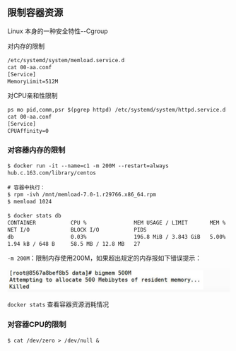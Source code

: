## 限制容器资源 ##
Linux 本身的一种安全特性--Cgroup

对内存的限制
```shell
/etc/systemd/system/memload.service.d
cat 00-aa.conf
[Service]
MemoryLimit=512M
```

对CPU亲和性限制
```shell
ps mo pid,comm,psr $(pgrep httpd) /etc/systemd/system/httpd.service.d
cat 00-aa.conf
[Service]
CPUAffinity=0
```

### 对容器内存的限制 ###
```shell
$ docker run -it --name=c1 -m 200M --restart=always hub.c.163.com/library/centos

# 容器中执行：
$ rpm -ivh /mnt/memload-7.0-1.r29766.x86_64.rpm
$ memload 1024

$ docker stats db
CONTAINER           CPU %               MEM USAGE / LIMIT       MEM %               NET I/O             BLOCK I/O           PIDS
db                  0.03%               196.8 MiB / 3.843 GiB   5.00%               1.94 kB / 648 B     58.5 MB / 12.8 MB   27
```
`-m 200M`：限制内存使用200M，如果超出规定的内存报如下错误提示：

<img src="https://raw.githubusercontent.com/weixsun/cka-notes/main/images/docker_container_oom.png">

`docker stats` 查看容器资源消耗情况


### 对容器CPU的限制 ###


```shell
$ cat /dev/zero > /dev/null &
```














